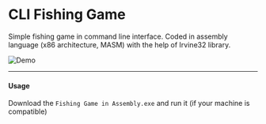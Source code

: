 # CLI Fishing Game 

Simple fishing game in command line interface. Coded in assembly language (x86 architecture, MASM) with the help of Irvine32 library.

![Demo](./Demo.gif)

---

#### Usage

Download the `Fishing Game in Assembly.exe` and run it (if your machine is compatible)